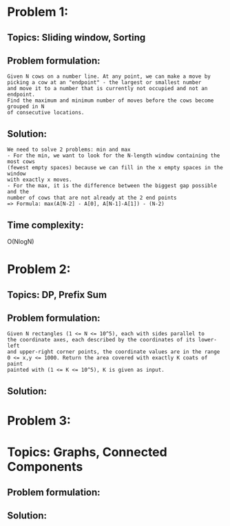 # Problem 1:
## Topics: Sliding window, Sorting
## Problem formulation:  
    Given N cows on a number line. At any point, we can make a move by picking a cow at an "endpoint" - the largest or smallest number  
    and move it to a number that is currently not occupied and not an endpoint.  
    Find the maximum and minimum number of moves before the cows become grouped in N
    of consecutive locations.  
## Solution:
    We need to solve 2 problems: min and max
    - For the min, we want to look for the N-length window containing the most cows
    (fewest empty spaces) because we can fill in the x empty spaces in the window
    with exactly x moves.
    - For the max, it is the difference between the biggest gap possible and the
    number of cows that are not already at the 2 end points
    => Formula: max(A[N-2] - A[0], A[N-1]-A[1]) - (N-2)
## Time complexity:
O(NlogN)
# Problem 2:

## Topics: DP, Prefix Sum
## Problem formulation: 
    Given N rectangles (1 <= N <= 10^5), each with sides parallel to  
    the coordinate axes, each described by the coordinates of its lower-left  
    and upper-right corner points, the coordinate values are in the range  
    0 <= x,y <= 1000. Return the area covered with exactly K coats of paint  
    painted with (1 <= K <= 10^5), K is given as input.  

## Solution:

# Problem 3:
# Topics: Graphs, Connected Components
## Problem formulation:

## Solution: 
   
